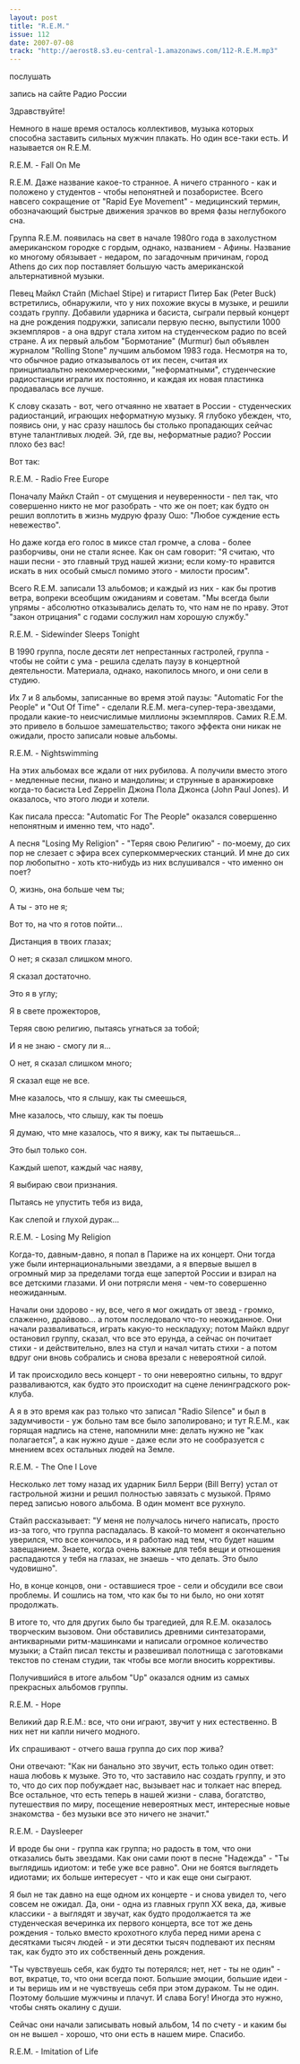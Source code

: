 ```yaml
---
layout: post
title: "R.E.M."
issue: 112
date: 2007-07-08
track: "http://aerost8.s3.eu-central-1.amazonaws.com/112-R.E.M.mp3"
---
```


послушать

запись на сайте Радио России

Здравствуйте!

Немного в наше время осталось коллективов, музыка которых способна заставить сильных мужчин плакать. Но один все-таки есть. И называется он R.E.M.

R.E.M. - Fall On Me

R.E.M. Даже название какое-то странное. А ничего странного - как и положено у студентов - чтобы непонятней и позабористее. Всего навсего сокращение от "Rapid Eye Movement" - медицинский термин, обозначающий быстрые движения зрачков во время фазы неглубокого сна.

Группа R.E.M. появилась на свет в начале 1980го года в захолустном американском городке с гордым, однако, названием - Афины. Название ко многому обязывает - недаром, по загадочным причинам, город Athens до сих пор поставляет большую часть американской альтернативной музыки.

Певец Майкл Стайп (Michael Stipe) и гитарист Питер Бак (Peter Buck) встретились, обнаружили, что у них похожие вкусы в музыке, и решили создать группу. Добавили ударника и басиста, сыграли первый концерт на дне рождения подружки, записали первую песню, выпустили 1000 экземпляров - а она вдруг стала хитом на студенческом радио по всей стране. А их первый альбом "Бормотание" (Murmur) был объявлен журналом "Rolling Stone" лучшим альбомом 1983 года. Несмотря на то, что обычное радио отказывалось от их песен, считая их принципиальтно некоммерческими, "неформатными", студенческие радиостанции играли их постоянно, и каждая их новая пластинка продавалась все лучше.

К слову сказать - вот, чего отчаянно не хватает в России - студенческих радиостанций, играющих неформатную музыку. Я глубоко убежден, что, появись они, у нас сразу нашлось бы столько пропадающих сейчас втуне талантливых людей. Эй, где вы, неформатные радио? России плохо без вас!

Вот так:

R.E.M. - Radio Free Europe

Поначалу Майкл Стайп - от смущения и неуверенности - пел так, что совершенно никто не мог разобрать - что же он поет; как будто он решил воплотить в жизнь мудрую фразу Ошо: "Любое суждение есть невежество".

Но даже когда его голос в миксе стал громче, а слова - более разборчивы, они не стали яснее. Как он сам говорит: "Я считаю, что наши песни - это главный труд нашей жизни; если кому-то нравится искать в них особый смысл помимо этого - милости просим".

Всего R.E.M. записали 13 альбомов; и каждый из них - как бы против ветра, вопреки всеобщим ожиданиям и советам. "Мы всегда были упрямы - абсолютно отказывались делать то, что нам не по нраву. Этот "закон отрицания" с годами сослужил нам хорошую службу."

R.E.M. - Sidewinder Sleeps Tonight

В 1990 группа, после десяти лет непрестанных гастролей, группа - чтобы не сойти с ума - решила сделать паузу в концертной деятельности. Материала, однако, накопилось много, и они сели в студию.

Их 7 и 8 альбомы, записанные во время этой паузы: "Automatic For the People" и "Out Of Time" - сделали R.E.M. мега-супер-тера-звездами, продали какие-то неисчислимые миллионы экземпляров. Самих R.E.M. это привело в большое замешательство; такого эффекта они никак не ожидали, просто записали новые альбомы.

R.E.M. - Nightswimming

На этих альбомах все ждали от них рубилова. А получили вместо этого - медленные песни, пиано и мандолины; и струнные в аранжировке когда-то басиста Led Zeppelin Джона Пола Джонса (John Paul Jones). И оказалось, что этого люди и хотели.

Как писала пресса: "Automatic For The People" оказался совершенно непонятным и именно тем, что надо".

А песня "Losing My Religion" - "Теряя свою Религию" - по-моему, до сих пор не слезает с эфира всех суперкоммерческих станций. И мне до сих пор любопытно - хоть кто-нибудь из них вслушивался - что именно он поет?

О, жизнь, она больше чем ты;

А ты - это не я;

Вот то, на что я готов пойти...

Дистанция в твоих глазах;

О нет; я сказал слишком много.

Я сказал достаточно.

Это я в углу;

Я в свете прожекторов,

Теряя свою религию, пытаясь угнаться за тобой;

И я не знаю - смогу ли я...

О нет, я сказал слишком много;

Я сказал еще не все.

Мне казалось, что я слышу, как ты смеешься,

Мне казалось, что слышу, как ты поешь

Я думаю, что мне казалось, что я вижу, как ты пытаешься...

Это был только сон.

Каждый шепот, каждый час наяву,

Я выбираю свои признания.

Пытаясь не упустить тебя из вида,

Как слепой и глухой дурак...

R.E.M. - Losing My Religion

Когда-то, давным-давно, я попал в Париже на их концерт. Они тогда уже были интернациональными звездами, а я впервые вышел в огромный мир за пределами тогда еще запертой России и взирал на все детскими глазами. И они потрясли меня - чем-то совершенно неожиданным.

Начали они здорово - ну, все, чего я мог ожидать от звезд - громко, слаженно, драйвово... а потом последовало что-то неожиданное. Они начали разваливаться, играть какую-то нескладуху; потом Майкл вдруг остановил группу, сказал, что все это ерунда, а сейчас он почитает стихи - и действительно, влез на стул и начал читать стихи - а потом вдруг они вновь собрались и снова врезали с невероятной силой.

И так происходило весь концерт - то они невероятно сильны, то вдруг разваливаются, как будто это происходит на сцене ленинградского рок-клуба.

А я в это время как раз только что записал "Radio Silence" и был в задумчивости - уж больно там все было заполировано; и тут R.E.M., как горящая надпись на стене, напомнили мне: делать нужно не "как полагается", а как нужно душе - даже если это не сообразуется с мнением всех остальных людей на Земле.

R.E.M. - The One I Love

Несколько лет тому назад их ударник Билл Берри (Bill Berry) устал от гастрольной жизни и решил полностью завязать с музыкой. Прямо перед записью нового альбома. В один момент все рухнуло.

Стайп рассказывает: "У меня не получалось ничего написать, просто из-за того, что группа распадалась. В какой-то момент я окончательно уверился, что все кончилось, и я работаю над тем, что будет нашим завещанием. Знаете, когда очень важные для тебя вещи и отношения распадаются у тебя на глазах, не знаешь - что делать. Это было чудовишно".

Но, в конце концов, они - оставшиеся трое - сели и обсудили все свои проблемы. И сошлись на том, что как бы то ни было, но они хотят продолжать.

В итоге то, что для других было бы трагедией, для R.E.M. оказалось творческим вызовом. Они обставились древними синтезаторами, антикварными ритм-машинками и написали огромное количество музыки; а Стайп писал тексты и развешивал полотнища с заготовками текстов по стенам студии, так чтобы все могли вносить коррективы.

Получившийся в итоге альбом "Up" оказался одним из самых прекрасных альбомов группы.

R.E.M. - Hope

Великий дар R.E.M.: все, что они играют, звучит у них естественно. В них нет ни капли ничего модного.

Их спрашивают - отчего ваша группа до сих пор жива?

Они отвечают: "Как ни банально это звучит, есть только один ответ: наша любовь к музыке. Это то, что заставило нас создать группу, и это то, что до сих пор побуждает нас, вызывает нас и толкает нас вперед. Все остальное, что есть теперь в нашей жизни - слава, богатство, путешествия по миру, посещение невероятных мест, интересные новые знакомства - без музыки все это ничего не значит."

R.E.M. - Daysleeper

И вроде бы они - группа как группа; но радость в том, что они отказались быть звездами. Как они сами поют в песне "Надежда" - "Ты выглядишь идиотом: и тебе уже все равно". Они не боятся выглядеть идиотами; их больше интересует - что и как еще они сыграют.

Я был не так давно на еще одном их концерте - и снова увидел то, чего совсем не ожидал. Да, они - одна из главных групп XX века, да, живые классики - а выглядят и звучат, как будто продолжается та же студенческая вечеринка их первого концерта, все тот же день рождения - только вместо крохотного клуба перед ними арена с десятками тысяч людей - и эти десятки тысяч подпевают их песням так, как будто это их собственный день рождения.

"Ты чувствуешь себя, как будто ты потерялся; нет, нет - ты не один" - вот, вкратце, то, что они всегда поют. Большие эмоции, большие идеи - и ты веришь им и не чувствуешь себя при этом дураком. Ты не один. Поэтому большие мужчины и плачут. И слава Богу! Иногда это нужно, чтобы снять окалину с души.

Сейчас они начали записывать новый альбом, 14 по счету - и каким бы он не вышел - хорошо, что они есть в нашем мире. Спасибо.

R.E.M. - Imitation of Life
